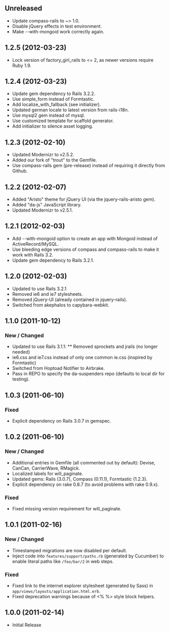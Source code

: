 ## Unreleased
 * Update compass-rails to ~> 1.0. 
 * Disable jQuery effects in test environment.
 * Make --with-mongoid work correctly again.
 
## 1.2.5 (2012-03-23)
 * Lock version of factory\_girl\_rails to <= 2, as newer versions require Ruby 1.9.
 
## 1.2.4 (2012-03-23)
 * Update gem dependency to Rails 3.2.2.
 * Use simple_form instead of Formtastic.
 * Add localize\_with\_fallback (see initializer).
 * Updated german locale to latest version from rails-i18n.
 * Use mysql2 gem instead of mysql.
 * Use customized template for scaffold generator.
 * Add initializer to silence asset logging.

## 1.2.3 (2012-02-10)
 * Updated Modernizr to v2.5.2.
 * Added our fork of "trout" to the Gemfile.
 * Use compass-rails gem (pre-release) instead of requiring it directly from Github. 
 
## 1.2.2 (2012-02-07)
 * Added "Aristo" theme for jQuery UI (via the jquery-rails-aristo gem).
 * Added "da-js" JavaScript library.
 * Updated Modernizr to v2.5.1.

## 1.2.1 (2012-02-03)
 * Add --with-mongoid option to create an app with Mongoid instead of ActiveRecord/MySQL.
 * Use bleeding edge versions of compass and compass-rails to make it work with Rails 3.2.
 * Update gem dependency to Rails 3.2.1.
 
## 1.2.0 (2012-02-03)
 * Updated to use Rails 3.2.1
 * Removed ie6 and ie7 stylesheets.
 * Removed jQuery-UI (already contained in jquery-rails).
 * Switched from akephalos to capybara-webkit.
 
## 1.1.0 (2011-10-12)

### New / Changed
 * Updated to use Rails 3.1.1:
 ** Removed sprockets and jrails (no longer needed)
 * ie6.css and ie7.css instead of only one common ie.css (inspired by Formtastic)
 * Switched from Hoptoad Notifier to Airbrake.
 * Pass in REPO to specify the da-suspenders repo (defaults to local dir for testing).

## 1.0.3 (2011-06-10)

### Fixed
 * Explicit dependency on Rails 3.0.7 in gemspec.


## 1.0.2 (2011-06-10)

### New / Changed
 * Additional entries in Gemfile (all commented out by default): Devise, CanCan, CarrierWave, RMagick.
 * Localized labels for will_paginate.
 * Updated gems: Rails (3.0.7), Compass (0.11.1), Formtastic (1.2.3).
 * Explicit dependency on rake 0.8.7 (to avoid problems with rake 0.9.x).
 
### Fixed
 * Fixed missing version requirement for will_paginate.


## 1.0.1 (2011-02-16)

### New / Changed
 * Timestamped migrations are now disabled per default.
 * Inject code into `features/support/paths.rb` (generated by Cucumber) to enable literal paths like `/foo/bar/2` in web steps.
 
### Fixed
 * Fixed link to the internet explorer stylesheet (generated by Sass) in `app/views/layouts/application.html.erb`.
 * Fixed deprecation warnings because of <% %> style block helpers.


## 1.0.0 (2011-02-14)
 * Initial Release